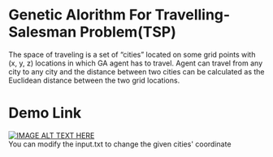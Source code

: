 # Genetic Alorithm For Travelling-Salesman Problem(TSP)

The space of traveling is a set of “cities” located on some grid points with (x, y, z) locations in which GA agent has to travel. Agent can travel from any city to any city and the distance between two cities can be calculated as the Euclidean distance between the two grid locations.


# Demo Link
[![IMAGE ALT TEXT HERE](https://img.youtube.com/vi/3D78wOpbkWg/0.jpg)](https://youtu.be/3D78wOpbkWg)  
You can modify the input.txt to change the given cities' coordinate
